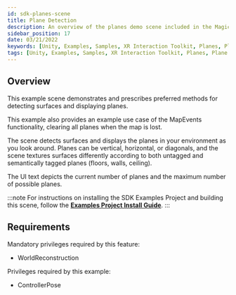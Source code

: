 ```yaml
---
id: sdk-planes-scene
title: Plane Detection
description: An overview of the planes demo scene included in the Magic Leap 2 Examples Project, which uses Unity's XR Interaction Toolkit.
sidebar_position: 17
date: 03/21/2022
keywords: [Unity, Examples, Samples, XR Interaction Toolkit, Planes, Plane Detection]
tags: [Unity, Examples, Samples, XR Interaction Toolkit, Planes, Plane Detection]
---
```



## Overview

This example scene demonstrates and prescribes preferred methods for detecting surfaces and displaying planes.

This example also provides an example use case of the MapEvents functionality, clearing all planes when the map is lost.

The scene detects surfaces and displays the planes in your environment as you look around. Planes can be vertical, horizontal, or diagonals, and the scene textures surfaces differently according to both untagged and semantically tagged planes (floors, walls, ceiling).

The UI text depicts the current number of planes and the maximum number of possible planes.

:::note
For instructions on installing the SDK Examples Project and building this scene, follow the [**Examples Project Install Guide**](/versioned_docs/version-22-May-2023/guides/unity/sdk-example-scenes/sdk-install-setup.md).
:::

## Requirements

Mandatory privileges required by this feature:

- WorldReconstruction

Privileges required by this example:

- ControllerPose

